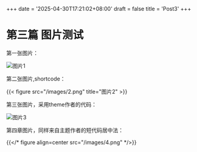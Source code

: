 +++
date = '2025-04-30T17:21:02+08:00'
draft = false
title = 'Post3'
+++

# 第三篇 图片测试

第一张图片：

![图片1](/images/1.png)

第二张图片,shortcode：

{{< figure src="/images/2.png" title="图片2" >}}

第三张图片，采用theme作者的代码：

![图片3](/images/3.png#center)

第四章图片，同样来自主题作者的短代码居中法：

{{</* figure align=center src="/images/4.png" */>}}

